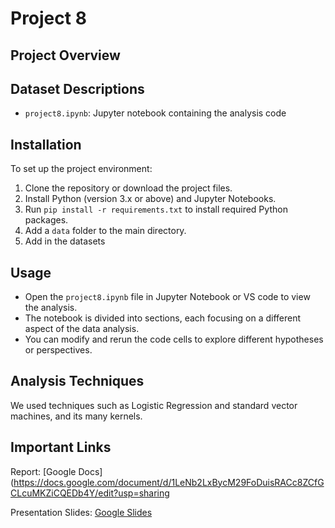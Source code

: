 # Project 8

## Project Overview

## Dataset Descriptions

- `project8.ipynb`: Jupyter notebook containing the analysis code

## Installation

To set up the project environment:

1. Clone the repository or download the project files.
2. Install Python (version 3.x or above) and Jupyter Notebooks.
3. Run `pip install -r requirements.txt` to install required Python packages.
4. Add a `data` folder to the main directory.
5. Add in the datasets

## Usage

- Open the `project8.ipynb` file in Jupyter Notebook or VS code to view the analysis.
- The notebook is divided into sections, each focusing on a different aspect of the data analysis.
- You can modify and rerun the code cells to explore different hypotheses or perspectives.

## Analysis Techniques

We used techniques such as Logistic Regression and standard vector machines, and its many kernels.

## Important Links

Report: [Google Docs](https://docs.google.com/document/d/1LeNb2LxBycM29FoDuisRACc8ZCfGCLcuMKZiCQEDb4Y/edit?usp=sharing

Presentation Slides: [Google Slides](https://docs.google.com/presentation/d/16bRLBhz0mqSSapXtPEXU1Y5DJ6sv_ZR2g57epVFNawI/edit?usp=sharing)
